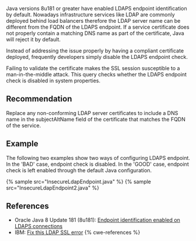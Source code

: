 Java versions 8u181 or greater have enabled LDAPS endpoint identification by default. Nowadays infrastructure services like LDAP are commonly deployed behind load balancers therefore the LDAP server name can be different from the FQDN of the LDAPS endpoint. If a service certificate does not properly contain a matching DNS name as part of the certificate, Java will reject it by default.

Instead of addressing the issue properly by having a compliant certificate deployed, frequently developers simply disable the LDAPS endpoint check.

Failing to validate the certificate makes the SSL session susceptible to a man-in-the-middle attack. This query checks whether the LDAPS endpoint check is disabled in system properties.


## Recommendation
Replace any non-conforming LDAP server certificates to include a DNS name in the subjectAltName field of the certificate that matches the FQDN of the service.


## Example
The following two examples show two ways of configuring LDAPS endpoint. In the 'BAD' case, endpoint check is disabled. In the 'GOOD' case, endpoint check is left enabled through the default Java configuration.

{% sample src="InsecureLdapEndpoint.java" %}
{% sample src="InsecureLdapEndpoint2.java" %}

## References
* Oracle Java 8 Update 181 (8u181): [Endpoint identification enabled on LDAPS connections](https://www.java.com/en/download/help/release_changes.html)
* IBM: [Fix this LDAP SSL error](https://www.ibm.com/support/pages/how-do-i-fix-ldap-ssl-error-%E2%80%9Cjavasecuritycertcertificateexception-no-subject-alternative-names-present%E2%80%9D-websphere-application-server)
{% cwe-references %}

